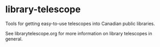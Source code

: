 # library-telescope
Tools for getting easy-to-use telescopes into Canadian public libraries.

See librarytelescope.org for more information on library telescopes in general.
